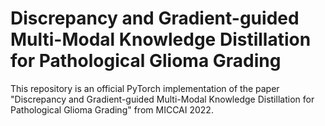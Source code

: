 # Discrepancy and Gradient-guided Multi-Modal Knowledge Distillation for Pathological Glioma Grading

This repository is an official PyTorch implementation of the paper "Discrepancy and Gradient-guided Multi-Modal Knowledge Distillation for Pathological Glioma Grading" from MICCAI 2022.

